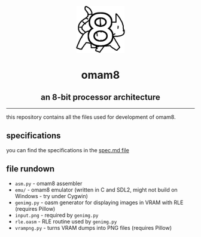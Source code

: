 <p align="center"><img src="logo.png"/></p>
<h1 align="center">omam8</h1>
<h2 align="center">an 8-bit processor architecture</h2>

---

this repository contains all the files used for development of omam8.

## specifications
you can find the specifications in the [spec.md file](spec.md)

## file rundown
- `asm.py` - omam8 assembler
- `emu/` - omam8 emulator (written in C and SDL2, might not build on Windows - try under Cygwin)
- `genimg.py` - oasm generator for displaying images in VRAM with RLE (requires Pillow)
- `input.png` - required by `genimg.py`
- `rle.oasm` - RLE routine used by `genimg.py`
- `vrampng.py` - turns VRAM dumps into PNG files (requires Pillow)
